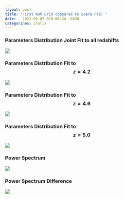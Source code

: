 ```yaml
---
layout: post
title: "First WDM Grid compared to Boera P(k) "
date:   2021-09-07 010:00:24 -0800
categorines: cholla
---
```





### Parameters Distribution Joint Fit to all redshifts 


<img src="{{ site.url }}assets/images/corner_wdm_boera.png"> 



### Parameters Distribution Fit to $$z=4.2$$
 
<img src="{{ site.url }}assets/images/corner_wdm_boera_r0.png"> 

### Parameters Distribution Fit to $$z=4.6$$
 
<img src="{{ site.url }}assets/images/corner_wdm_boera_r1.png"> 

### Parameters Distribution Fit to $$z=5.0$$
 
<img src="{{ site.url }}assets/images/corner_wdm_boera_r2.png"> 



### Power Spectrum 

<img src="{{ site.url }}assets/images/flux_ps_wdm_boera.png"> 


### Power Spectrum Difference

<img src="{{ site.url }}assets/images/flux_ps_difference_wdm_boera.png"> 



